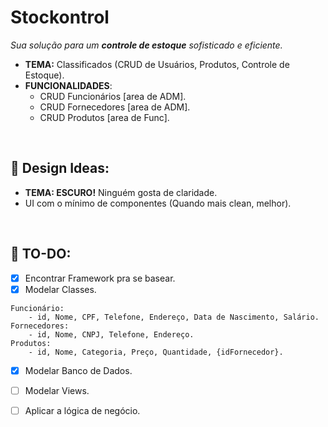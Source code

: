 # Stockontrol
<i>Sua solução para um <b>controle de estoque</b> sofisticado e eficiente.</i>

- <b>TEMA:</b> Classificados (CRUD de Usuários, Produtos, Controle de Estoque).
- <b>FUNCIONALIDADES</b>: 
    - CRUD Funcionários [area de ADM].
    - CRUD Fornecedores [area de ADM].
    - CRUD Produtos [area de Func].
<br>

## 🚀 Design Ideas: 
- <b>TEMA: ESCURO!</b> Ninguém gosta de claridade.
- UI com o mínimo de componentes (Quando mais clean, melhor).
<br/>

## 📖 TO-DO:
- [x] Encontrar Framework pra se basear.
- [x] Modelar Classes.
```
Funcionário:
    - id, Nome, CPF, Telefone, Endereço, Data de Nascimento, Salário.
Fornecedores:
    - id, Nome, CNPJ, Telefone, Endereço.
Produtos:
    - id, Nome, Categoria, Preço, Quantidade, {idFornecedor}.
```
- [x] Modelar Banco de Dados.
- [ ] Modelar Views.
- [ ] Aplicar a lógica de negócio.

